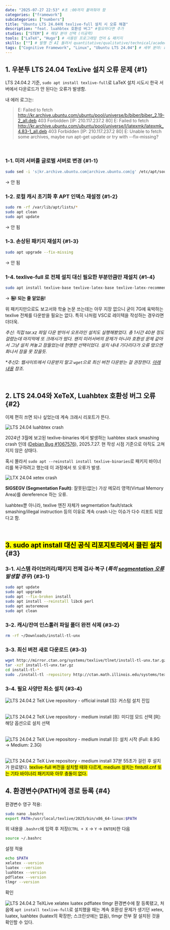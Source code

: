 ```yaml
---
date: "2025-07-27 22:53" #초 :00까지 붙여줘야 함
categories: ["framework"]
subcategories: ["numbers"]
title: "Ubuntu LTS 24.04에 texlive-full 설치 시 오류 해결"
description: "feat. luahbtex 호환성 버그" #필요하다면 추가
studies: ["STEM"] # 해당 분야 선택 (이공학)
tools: ["LaTeX", "Hugo"] # 사용된 프로그래밍 언어 & 패키지
skills: [""] # 발행 전 AI 돌려서 quantitative/qualitative/technical/academic skillset 추출하기
tags: ["Cognitive Framework", "Linux", "Ubuntu LTS 24.04"] # 세부 분야: book report, lecture, class, data science, data analytics, mathematics, statistics, Python, R, SQL, Linux, Ubuntu, DB, algorithm, ML, AI, LaTeX, Hugo
---
```


## 1. 우분투 LTS 24.04 TexLive 설치 오류 문제 {#1}
LTS 24.04.2 기준, `sudo apt install texlive-full`로 LaTeX 설치 시도시 한국 서버에서 다운로드가 안 된다는 오류가 발생함.

내 에러 로그는:

> E: Failed to fetch http://kr.archive.ubuntu.com/ubuntu/pool/universe/b/biber/biber_2.19-2_all.deb  403  Forbidden [IP: 210.117.237.2 80]
> E: Failed to fetch http://kr.archive.ubuntu.com/ubuntu/pool/universe/l/latexmk/latexmk_4.83-1_all.deb  403  Forbidden [IP: 210.117.237.2 80]
> E: Unable to fetch some archives, maybe run apt-get update or try with --fix-missing?

<br>

### 1-1. 미러 서버를 글로벌 서버로 변경 {#1-1}
```bash
sudo sed -i 's|kr.archive.ubuntu.com|archive.ubuntu.com|g' /etc/apt/sources.list
```
→ 안 됨

### 1-2. 로컬 캐시 초기화 후 APT 인덱스 재설정 {#1-2}
```bash
sudo rm -rf /var/lib/apt/lists/*
sudo apt clean
sudo apt update
```
→ 안 됨

### 1-3. 손상된 패키지 재설치 {#1-3}
```bash
sudo apt upgrade --fix-missing
```
→ 안 됨

### 1-4. texlive-full 로 전체 설치 대신 필요한 부분만큼만 재설치 {#1-4}
```bash
sudo apt install texlive-base texlive-latex-base texlive-latex-recommended texlive-fonts-recommended texlive-lang-korean texlive-latex-extra texlive-fonts-extra texlive-bibtex-extra latexmk biber
```
→ ~~**됨!**~~ **되는 줄 알았음!**

위 패키지만으로도 보고서와 학술 논문 쓰는데는 아무 지장 없으니 굳이 7G에 육박하는 texlive 전체를 다운받을 필요는 없다. 특히 나처럼 VSC로 레이텍을 작성하는 경우라면 더더욱.

*추신: 직접 tar.xz 파일 다운 받아서 오프라인 설치도 실행해봤었다. 총 1시간 40분 정도 걸렸는데 마지막에 또 크래시가 떴다. 왠지 미러서버의 문제가 아니라 호환성 문제 같아서 그냥 설치 켜놓고 잠들었는데 현명한 선택이었다. 설치 내내 기다리다가 오류 떴으면 화나서 잠을 못 잤을듯.*

*\*추신2: 웹사이트에서 다운받지 말고 `wget`으로 최신 버전 다운받는 걸 권장한다. [아래 내용](#3) 참조.*

<br>

## 2. LTS 24.04와 XeTeX, Luahbtex 호환성 버그 오류 {#2}

이제 편히 쓰면 되나 싶었는데 계속 크래시 리포트가 뜬다.

![LTS 24.04 luahbtex crash](https://i.imgur.com/nyat4xs.png)

2024년 3월에 보고된 texlive-binaries 에서 발생하는 luahbtex stack smashing crash 인데 ([Debian Bug #1067576](https://bugs.debian.org/cgi-bin/bugreport.cgi?bug=1067576)), 2025.7.27. 현 작성 시점 기준으로 아직도 고쳐지지 않은 상태다.

혹시 몰라서 `sudo apt --reinstall install texlive-binaries`로 패키지 바이너리를 복구하려고 했는데 이 과정에서 또 오류가 발생.

![LTX 24.04 xetex crash](https://i.imgur.com/OdmqUDy.png)

**SIGSEGV (Segmentation Fault)**: 잘못된(없는) 가상 메모리 영역(Virtual Memory Area)를 dereference 하는 오류.

luahbtex뿐 아니라, texlive 엔진 자체가 segmentation fault/stack smashing/illegal instruction 등의 이유로 계속 crash 나는 이슈가 다수 리포트 되었다고 함.

<br>

## <mark>3. sudo apt install 대신 공식 리포지토리에서 클린 설치</mark> {#3}

### 3-1. 시스템 라이브러리/패키지 전체 검사·복구 (*특히 <u>segmentation 오류</u> 발생할 경우*) {#3-1}
```bash
sudo apt update
sudo apt upgrade
sudo apt --fix-broken install
sudo apt install --reinstall libc6 perl
sudo apt autoremove
sudo apt clean
```

### 3-2. 캐시/잔여 인스톨러 파일 폴더 완전 삭제 {#3-2}
```bash
rm -rf ~/Downloads/install-tl-unx
```

### 3-3. 최신 버전 새로 다운로드 {#3-3}
```bash
wget http://mirror.ctan.org/systems/texlive/tlnet/install-tl-unx.tar.gz
tar -xzf install-tl-unx.tar.gz
cd install-tl-*
sudo ./install-tl -repository http://ctan.math.illinois.edu/systems/texlive/tlnet
```

### 3-4. 필요 사양만 최소 설치 {#3-4}

![LTS 24.04.2 TeX Live repository - official install](https://i.imgur.com/N68YbSL.png) [S]: 커스텀 설치 진입 <br><br>

![LTS 24.04.2 TeX Live repository - medium install](https://i.imgur.com/PfFy3Ck.png) [B]: 미디엄 모드 선택 [R]: 해당 옵션으로 설치 선택 <br><br>

![LTS 24.04.2 TeX Live repository - medium install](https://i.imgur.com/prgMtkB.png) [I]: 설치 시작 (Full: 8.9G → Medium: 2.3G) <br><br>

![LTS 24.04.2 TeX Live repository - medium install](https://i.imgur.com/m2Pi4dg.png) 37분 55초가 걸린 후 설치가 완료됐다. <mark> texlive-full 버전을 설치할 때와 다르게, medium 설치는 fmtutil.cnf 또는 기타 바이너리 패키지와 아무 충돌이 없다.</mark>


## 4. 환경변수(PATH)에 경로 등록 {#4}
환경변수 영구 적용:

```bash
sudo nano .bashrc
export PATH=/usr/local/texlive/2025/bin/x86_64-linux:$PATH
```
위 내용을 `.bashrc`에 입력 후 저장(`CTRL + X` → `Y` → `ENTER`)한 다음
<br>

```bash 
source ~/.bashrc
```
설정 적용
<br>

```bash
echo $PATH
xelatex --version
luatex --version
luahbtex --version
pdflatex --version
tlmgr --version
```
확인
<br>

![LTS 24.04.2 TeXLive xelatex luatex pdflatex tlmgr](https://i.imgur.com/fg2ZRap.png) 환경변수에 잘 등록됐고, 처음에 `apt install texlive-full`로 설치했을 때는 계속 호환성 문제가 생기던 xetex, luatex, luahbtex (luatex의 확장판; 스크린샷에는 없음), tlmgr 전부 잘 설치된 것을 확인할 수 있다.